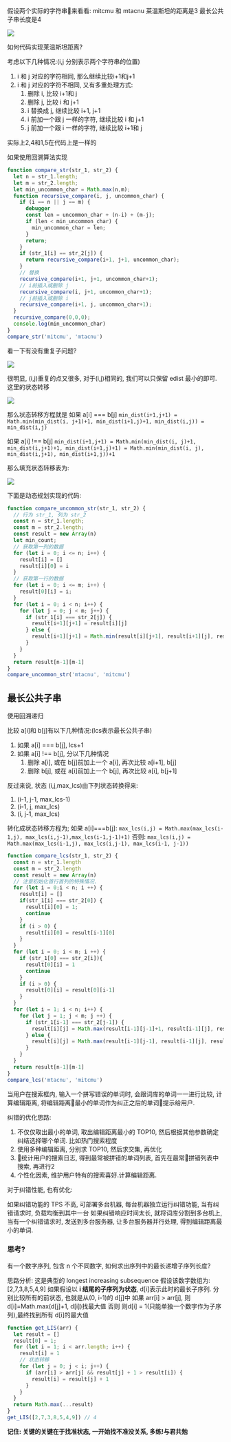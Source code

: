 假设两个实际的字符串来看看: mitcmu 和 mtacnu
莱温斯坦的距离是3
最长公共子串长度是4

![](/img/edit_distance.jpg)

如何代码实现莱温斯坦距离?

考虑以下几种情况:(i,j 分别表示两个字符串的位置)
1. i 和 j 对应的字符相同, 那么继续比较i+1和j+1
2. i 和 j 对应的字符不相同, 又有多重处理方式:
   1. 删除 i, 比较 i+1和 j
   2. 删除 j, 比较 i 和 j+1
   3. i 替换成 j, 继续比较 i+1, j+1
   4. i 前加一个跟 j 一样的字符, 继续比较 i 和 j+1
   5. j 前加一个跟 i 一样的字符, 继续比较 i+1和 j

实际上2,4和1,5在代码上是一样的

如果使用回溯算法实现
```js
function compare_str(str_1, str_2) {
  let n = str_1.length;
  let m = str_2.length;
  let min_uncommon_char = Math.max(n,m);
  function recursive_compare(i, j, uncommon_char) {
    if (i == n || j == m) {
      debugger
      const len = uncommon_char + (n-i) + (m-j);
      if (len < min_uncommon_char) {
        min_uncommon_char = len;
      }
      return;
    }
    if (str_1[i] == str_2[j]) {
      return recursive_compare(i+1, j+1, uncommon_char);
    }
    // 替换
    recursive_compare(i+1, j+1, uncommon_char+1);
    // i前插入或删除 j
    recursive_compare(i, j+1, uncommon_char+1);
    // j前插入或删除 i
    recursive_compare(i+1, j, uncommon_char+1);
  }
  recursive_compare(0,0,0);
  console.log(min_uncommon_char)
}
compare_str('mitcmu', 'mtacnu')
```
看一下有没有重复子问题?

![](/img/repeat_question.jpeg)

很明显, (i,j)重复的点又很多, 对于(i,j)相同的, 我们可以只保留 edist 最小的即可.
这里的状态转移

![](/img/state_transfer.jpeg)

那么状态转移方程就是
如果 a[i] === b[j]
`min_dist(i+1,j+1) = Math.min(min_dist(i, j+1)+1, min_dist(i+1,j)+1, min_dist(i,j)) = min_dist(i,j)`

如果 a[i] !== b[j]
`min_dist(i+1,j+1) = Math.min(min_dist(i, j)+1, min_dist(i,j+1)+1, min_dist(i+1,j)+1) = Math.min(min_dist(i, j), min_dist(i,j+1), min_dist(i+1,j))+1`

那么填充状态转移表为:

![](/img/transfer_table.jpeg)

下面是动态规划实现的代码:
```js
function compare_uncommon_str(str_1, str_2) {
  // 行为 str_1, 列为 str_2
  const n = str_1.length;
  const m = str_2.length;
  const result = new Array(n)
  let min_count;
  // 获取第一列的数据
  for (let i = 0; i <= n; i++) {
    result[i] = []
    result[i][0] = i
  }
  // 获取第一行的数据
  for (let i = 0; i <= m; i++) {
    result[0][i] = i;
  }
  for (let i = 0; i < n; i++) {
    for (let j = 0; j < m; j++) {
      if (str_1[i] === str_2[j]) {
        result[i+1][j+1] = result[i][j]
      } else {
        result[i+1][j+1] = Math.min(result[i][j+1], result[i+1][j], result[i][j]) + 1
      }
    }
  }
  return result[n-1][m-1]
}
compare_uncommon_str('mtacnu', 'mitcmu')
```
## 最长公共子串

使用回溯递归

比较 a[i]和 b[j]有以下几种情况:(lcs表示最长公共子串)

1. 如果 a[i] === b[j], lcs+1
2. 如果 a[i] !== b[j], 分以下几种情况
   1. 删除 a[i], 或在 b[j]前加上一个 a[i], 再次比较 a[i+1], b[j]
   2. 删除 b[j], 或在 a[i]前加上一个 b[j], 再次比较 a[i], b[j+1]

反过来说, 状态 (i,j,max_lcs)由下列状态转换得来:

1. (i-1, j-1, max_lcs-1)
2. (i-1, j, max_lcs)
3. (i, j-1, max_lcs)

转化成状态转移方程为;
如果 a[i]===b[j]:
`max_lcs(i,j) = Math.max(max_lcs(i-1,j), max_lcs(i,j-1),max_lcs(i-1,j-1)+1)`
否则:
`max_lcs(i,j) = Math.max(max_lcs(i-1,j), max_lcs(i,j-1), max_lcs(i-1, j-1))`

```js
function compare_lcs(str_1, str_2) {
  const n = str_1.length
  const m = str_2.length
  const result = new Array(n)
  // 注意初始化首行首列的特殊情况.
  for (let i = 0;i < n; i ++) {
    result[i] = []
    if(str_1[i] === str_2[0]) {
      result[i][0] = 1;
      continue
    }
    if (i > 0) {
      result[i][0] = result[i-1][0]
    }
  }
  for (let i = 0; i < m; i ++) {
    if (str_1[0] === str_2[i]){
      result[0][i] = 1
      continue
    }
    if (i > 0) {
      result[0][i] = result[0][i-1]
    }
  }
  for (let i = 1; i < n; i++) {
    for (let j = 1; j < m; j ++) {
      if (str_1[i-1] === str_2[j-1]) {
        result[i][j] = Math.max(result[i-1][j-1]+1, result[i-1][j], result[i][j-1])
      } else {
        result[i][j] = Math.max(result[i-1][j-1], result[i-1][j], result[i][j-1])
      }
    }
  }
  return result[n-1][m-1]
}
compare_lcs('mtacnu', 'mitcmu')
```

当用户在搜索框内, 输入一个拼写错误的单词时, 会跟词库的单词一一进行比较, 计算编辑距离, 将编辑距离最小的单词作为纠正之后的单词提示给用户.

纠错的优化思路:

1. 不仅仅取出最小的单词, 取出编辑距离最小的 TOP10, 然后根据其他参数确定纠结选择哪个单词. 比如热门搜索程度
2. 使用多种编辑距离, 分别求 TOP10, 然后求交集, 再优化
3. 统计用户的搜索日志, 得到最常被拼错的单词列表, 首先在最常拼错列表中搜索, 再进行2
4. 个性化因素, 维护用户特有的搜索喜好.计算编辑距离.

对于纠错性能, 也有优化:

如果纠错功能的 TPS 不高, 可部署多台机器, 每台机器独立运行纠错功能, 当有纠错请求时, 负载均衡到其中一台
如果纠错响应时间太长, 就将词库分割到多台机上, 当有一个纠错请求时, 发送到多台服务器, 让多台服务器并行处理, 得到编辑距离最小的单词.

### 思考?
有一个数字序列, 包含 n 个不同数字, 如何求出序列中的最长递增子序列长度?

思路分析:
这是典型的 longest increasing subsequence
假设该数字数组为: 
[2,7,3,8,5,4,9]
如果假设以 **i 结尾的子序列为状态**, d[i]表示此时的最长子序列.
分别比较所有的前状态, 也就是从(0, i-1)的 d[j]中
如果 arr[i] > arr[j], 则 d[i]=Math.max(d[j]+1, d[i])找最大值
否则 则d[i] = 1(只能单独一个数字作为子序列),最终找到所有 d[i]的最大值

```js
function get_LIS(arr) {
  let result = []
  result[0] = 1;
  for (let i = 1; i < arr.length; i++) {
    result[i] = 1
    // 状态转移
    for (let j = 0; j < i; j++) {
      if (arr[i] > arr[j] && result[j] + 1 > result[i]) {
        result[i] = result[j] + 1
      }
    }
  }
  return Math.max(...result)
}
get_LIS([2,7,3,8,5,4,9]) // 4
```

**记住: 关键的关键在于找准状态, 一开始找不准没关系, 多练!与君共勉**
